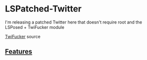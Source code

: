 # LSPatched-Twitter
I'm releasing a patched Twitter here that doesn't require root and the LSPosed + TwiFucker module

[TwiFucker](https://github.com/Dr-TSNG/TwiFucker) source

## [Features](./FEATURES.md)
